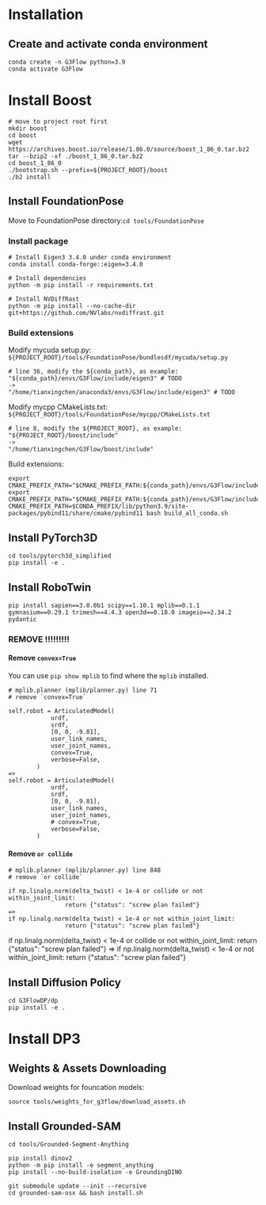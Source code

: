 # Installation
## Create and activate conda environment
```
conda create -n G3Flow python=3.9
conda activate G3Flow
```

# Install Boost
```
# move to project root first
mkdir boost
cd boost
wget https://archives.boost.io/release/1.86.0/source/boost_1_86_0.tar.bz2
tar --bzip2 -xf ./boost_1_86_0.tar.bz2
cd boost_1_86_0
./bootstrap.sh --prefix=${PROJECT_ROOT}/boost
./b2 install
```

## Install FoundationPose
Move to FoundationPose directory:`cd tools/FoundationPose`
### Install package
```
# Install Eigen3 3.4.0 under conda environment
conda install conda-forge::eigen=3.4.0

# Install dependencies
python -m pip install -r requirements.txt

# Install NVDiffRast
python -m pip install --no-cache-dir git+https://github.com/NVlabs/nvdiffrast.git
```

### Build extensions
Modify mycuda setup.py: `${PROJECT_ROOT}/tools/FoundationPose/bundlesdf/mycuda/setup.py`
```
# line 36, modify the ${conda_path}, as example:
"${conda_path}/envs/G3Flow/include/eigen3" # TODO
->
"/home/tianxingchen/anaconda3/envs/G3Flow/include/eigen3" # TODO
```

Modify mycpp CMakeLists.txt: `${PROJECT_ROOT}/tools/FoundationPose/mycpp/CMakeLists.txt`
```
# line 8, modify the ${PROJECT_ROOT}, as example:
"${PROJECT_ROOT}/boost/include"
->
"/home/tianxingchen/G3Flow/boost/include"
```

Build extensions:
```
export CMAKE_PREFIX_PATH="$CMAKE_PREFIX_PATH:${conda_path}/envs/G3Flow/include/eigen3"
export CMAKE_PREFIX_PATH="$CMAKE_PREFIX_PATH:${conda_path}/envs/G3Flow/include/eigen3/Eigen"
CMAKE_PREFIX_PATH=$CONDA_PREFIX/lib/python3.9/site-packages/pybind11/share/cmake/pybind11 bash build_all_conda.sh
```

## Install PyTorch3D
```
cd tools/pytorch3d_simplified
pip install -e .
```

## Install RoboTwin
```
pip install sapien==3.0.0b1 scipy==1.10.1 mplib==0.1.1 gymnasium==0.29.1 trimesh==4.4.3 open3d==0.18.0 imageio==2.34.2 pydantic
```

### REMOVE !!!!!!!!!
#### Remove `convex=True`
You can use `pip show mplib` to find where the `mplib` installed.
```
# mplib.planner (mplib/planner.py) line 71
# remove `convex=True`

self.robot = ArticulatedModel(
            urdf,
            srdf,
            [0, 0, -9.81],
            user_link_names,
            user_joint_names,
            convex=True,
            verbose=False,
        )
=> 
self.robot = ArticulatedModel(
            urdf,
            srdf,
            [0, 0, -9.81],
            user_link_names,
            user_joint_names,
            # convex=True,
            verbose=False,
        )
```

#### Remove `or collide`
```
# mplib.planner (mplib/planner.py) line 848
# remove `or collide`

if np.linalg.norm(delta_twist) < 1e-4 or collide or not within_joint_limit:
                return {"status": "screw plan failed"}
=>
if np.linalg.norm(delta_twist) < 1e-4 or not within_joint_limit:
                return {"status": "screw plan failed"}
```

if np.linalg.norm(delta_twist) < 1e-4 or collide or not within_joint_limit:
                return {"status": "screw plan failed"}
=>
if np.linalg.norm(delta_twist) < 1e-4 or not within_joint_limit:
                return {"status": "screw plan failed"}

## Install Diffusion Policy
```
cd G3FlowDP/dp
pip install -e .
```

# Install DP3

## Weights & Assets Downloading
Download weights for founcation models:
```
source tools/weights_for_g3flow/download_assets.sh
```

## Install Grounded-SAM
```
cd tools/Grounded-Segment-Anything

pip install dinov2
python -m pip install -e segment_anything
pip install --no-build-isolation -e GroundingDINO

git submodule update --init --recursive
cd grounded-sam-osx && bash install.sh
```

